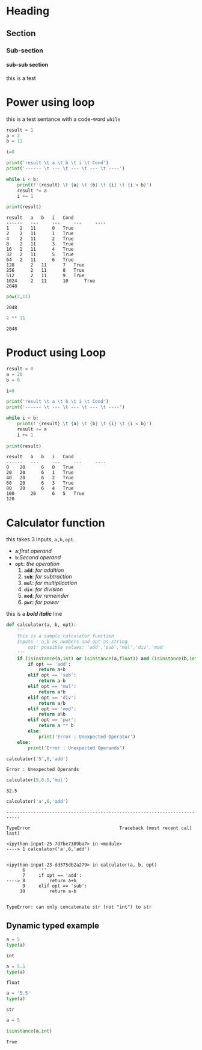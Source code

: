 # Heading
## Section 
### Sub-section
#### sub-sub section
this is a test

# Power using loop

this is a test sentance with a code-word `while` 


```python
result = 1 
a = 2
b = 11

i=0

print('result \t a \t b \t i \t Cond')
print('------ \t --- \t --- \t --- \t ----')

while i < b:
    print(f'{result} \t {a} \t {b} \t {i} \t {i < b}')
    result *= a
    i += 1

print(result) 
```

    result 	 a 	 b 	 i 	 Cond
    ------ 	 --- 	 --- 	 --- 	 ----
    1 	 2 	 11 	 0 	 True
    2 	 2 	 11 	 1 	 True
    4 	 2 	 11 	 2 	 True
    8 	 2 	 11 	 3 	 True
    16 	 2 	 11 	 4 	 True
    32 	 2 	 11 	 5 	 True
    64 	 2 	 11 	 6 	 True
    128 	 2 	 11 	 7 	 True
    256 	 2 	 11 	 8 	 True
    512 	 2 	 11 	 9 	 True
    1024 	 2 	 11 	 10 	 True
    2048
    


```python
pow(2,11)
```




    2048




```python
2 ** 11
```




    2048



# Product using Loop


```python
result = 0 
a = 20
b = 6

i=0

print('result \t a \t b \t i \t Cond')
print('------ \t --- \t --- \t --- \t ----')

while i < b:
    print(f'{result} \t {a} \t {b} \t {i} \t {i < b}')
    result += a
    i += 1
    
print(result)
```

    result 	 a 	 b 	 i 	 Cond
    ------ 	 --- 	 --- 	 --- 	 ----
    0 	 20 	 6 	 0 	 True
    20 	 20 	 6 	 1 	 True
    40 	 20 	 6 	 2 	 True
    60 	 20 	 6 	 3 	 True
    80 	 20 	 6 	 4 	 True
    100 	 20 	 6 	 5 	 True
    120
    

# Calculator function
this takes 3 inputs, `a,b,opt`.
* __`a`__:_first operand_ 
* __`b`__:_Second operand_
* __`opt`__: _the operation_
    1. __`add`__: _for addition_
    2. __`sub`__: _for subtraction_
    3. __`mul`__: _for multiplication_
    4. __`div`__: _for division_
    5. __`mod`__: _for remeinder_ 
    6. __`pwr`__: _for power_
    
this is a ___bold italic___ line


```python
def calculator(a, b, opt):
    '''
    this is a sample calculator function
    Inputs : a,b as numbers and opt as string 
        opt: possible values: 'add','sub','mul','div','mod'
    '''
    if (isinstance(a,int) or isinstance(a,float)) and (isinstance(b,int) or isinstance(b,float)):
        if opt == 'add':
            return a+b
        elif opt == 'sub':
            return a-b
        elif opt == 'mul':
            return a*b
        elif opt == 'div':
            return a/b
        elif opt == 'mod':
            return a%b
        elif opt == 'pwr':
            return a ** b
        else:
            print('Error : Unexpected Operator')
    else:
        print('Error : Unexpected Operands')

```


```python
calculator('5',6,'add')
```

    Error : Unexpected Operands
    


```python
calculator(5,6.5,'mul')
```




    32.5




```python
calculator('a',6,'add')
```


    ---------------------------------------------------------------------------

    TypeError                                 Traceback (most recent call last)

    <ipython-input-25-7d7be7389ba7> in <module>
    ----> 1 calculator('a',6,'add')
    

    <ipython-input-23-dd375db2a279> in calculator(a, b, opt)
          6     '''
          7     if opt == 'add':
    ----> 8         return a+b
          9     elif opt == 'sub':
         10         return a-b
    

    TypeError: can only concatenate str (not "int") to str


## Dynamic typed example


```python
a = 5
type(a)
```




    int




```python
a = 5.5
type(a)
```




    float




```python
a = '5.5'
type(a)
```




    str




```python
a = 5 
```


```python
isinstance(a,int)
```




    True




```python

```

